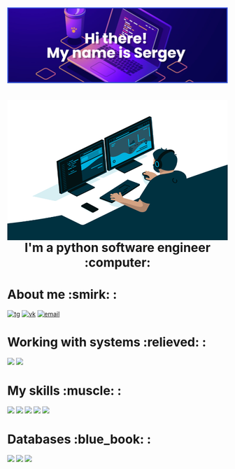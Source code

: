 <h1>
    <img align="center" alt="Coding" width="1920" src="assets/banner.png">
</h1>
<h1>
    <img align="right" alt="Coding" width="580" height="320" src="assets/code.gif">
</h1>
<h1 align="center">I'm a python software engineer :computer: </h1>
<h1>About me :smirk: :</h1>
<p>
    <a href="https://t.me/sergei_rusanow"> <img src="https://img.shields.io/badge/Telegram-2CA5E0?style=for-the-badge&logo=telegram&logoColor=white" alt="tg"></a> 
    <a href="https://vk.com/i_am_rock_32"> <img src="https://img.shields.io/badge/вконтакте-%232E87FB.svg?&style=for-the-badge&logo=vk&logoColor=white" alt="vk"></a>
    <a href="https://e.mail.ru/inbox/?back=1"> <img src="https://img.shields.io/badge/Gmail-D14836?style=for-the-badge&logo=gmail&logoColor=white" alt="email"></a>
</p>

<h1>Working with systems :relieved: :</h1>
<p>
    <img src="https://img.shields.io/badge/Linux-FCC624?style=for-the-badge&logo=linux&logoColor=black">
    <img src="https://img.shields.io/badge/Windows-0078D6?style=for-the-badge&logo=windows&logoColor=white">
</p>

<h1>My skills :muscle: :</h1>
<p>
    <img src="https://img.shields.io/badge/Python-3776AB?style=for-the-badge&logo=python&logoColor=white">
    <img src="https://img.shields.io/badge/HTML-239120?style=for-the-badge&logo=html5&logoColor=white">
    <img src="https://img.shields.io/badge/CSS-239120?&style=for-the-badge&logo=css3&logoColor=white">
    <img src="https://img.shields.io/badge/Django-092E20?style=for-the-badge&logo=django&logoColor=white">
    <img src="https://img.shields.io/badge/Flask-000000?style=for-the-badge&logo=flask&logoColor=white">
</p>
<h1>Databases :blue_book: :</h1>
<p>
    <img src="https://img.shields.io/badge/MySQL-00000F?style=for-the-badge&logo=mysql&logoColor=white">
    <img src="https://img.shields.io/badge/PostgreSQL-316192?style=for-the-badge&logo=postgresql&logoColor=white">
    <img src="https://img.shields.io/badge/SQLite-07405E?style=for-the-badge&logo=sqlite&logoColor=white">
<!--     <img src="https://img.shields.io/badge/MongoDB-4EA94B?style=for-the-badge&logo=mongodb&logoColor=white"> -->
</p>



